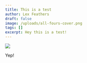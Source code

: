 ```yaml
---
title: This is a test
author: Lex Feathers
draft: false
image: /uploads/all-fours-cover.png
tags: []
excerpt: Hey this is a test!
---
```

<img src="{{ image }}">

Yep!
